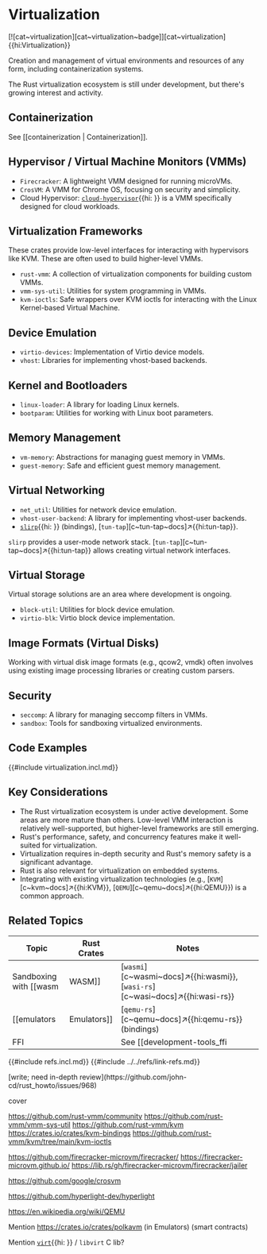 # Virtualization

[![cat~virtualization][cat~virtualization~badge]][cat~virtualization]{{hi:Virtualization}}

Creation and management of virtual environments and resources of any form, including containerization systems.

The Rust virtualization ecosystem is still under development, but there's growing interest and activity.

## Containerization

See [[containerization | Containerization]].

## Hypervisor / Virtual Machine Monitors (VMMs)

- `Firecracker`: A lightweight VMM designed for running microVMs.
- `CrosVM`: A VMM for Chrome OS, focusing on security and simplicity.
- Cloud Hypervisor: [`cloud-hypervisor`]( ){{hi: }} is a VMM specifically designed for cloud workloads.

## Virtualization Frameworks

These crates provide low-level interfaces for interacting with hypervisors like KVM. These are often used to build higher-level VMMs.

- `rust-vmm`: A collection of virtualization components for building custom VMMs.
- `vmm-sys-util`: Utilities for system programming in VMMs.
- `kvm-ioctls`: Safe wrappers over KVM ioctls for interacting with the Linux Kernel-based Virtual Machine.

## Device Emulation

- `virtio-devices`: Implementation of Virtio device models.
- `vhost`: Libraries for implementing vhost-based backends.

## Kernel and Bootloaders

- `linux-loader`: A library for loading Linux kernels.
- `bootparam`: Utilities for working with Linux boot parameters.

## Memory Management

- `vm-memory`: Abstractions for managing guest memory in VMMs.
- `guest-memory`: Safe and efficient guest memory management.

## Virtual Networking

- `net_util`: Utilities for network device emulation.
- `vhost-user-backend`: A library for implementing vhost-user backends.
- [`slirp`]( ){{hi: }} (bindings), [`tun-tap`][c~tun-tap~docs]↗{{hi:tun-tap}}.

`slirp` provides a user-mode network stack. [`tun-tap`][c~tun-tap~docs]↗{{hi:tun-tap}} allows creating virtual network interfaces.

## Virtual Storage

Virtual storage solutions are an area where development is ongoing.

- `block-util`: Utilities for block device emulation.
- `virtio-blk`: Virtio block device implementation.

## Image Formats (Virtual Disks)

Working with virtual disk image formats (e.g., qcow2, vmdk) often involves using existing image processing libraries or creating custom parsers.

## Security

- `seccomp`: A library for managing seccomp filters in VMMs.
- `sandbox`: Tools for sandboxing virtualized environments.

## Code Examples

{{#include virtualization.incl.md}}

## Key Considerations

- The Rust virtualization ecosystem is under active development. Some areas are more mature than others. Low-level VMM interaction is relatively well-supported, but higher-level frameworks are still emerging.
- Rust's performance, safety, and concurrency features make it well-suited for virtualization.
- Virtualization requires in-depth security and Rust's memory safety is a significant advantage.
- Rust is also relevant for virtualization on embedded systems.
- Integrating with existing virtualization technologies (e.g., [`KVM`][c~kvm~docs]↗{{hi:KVM}}, [`QEMU`][c~qemu~docs]↗{{hi:QEMU}}) is a common approach.

## Related Topics

| Topic | Rust Crates | Notes |
|---|---|---|
| Sandboxing with [[wasm | WASM]] | [`wasmi`][c~wasmi~docs]↗{{hi:wasmi}}, [`wasi-rs`][c~wasi~docs]↗{{hi:wasi-rs}} | [`wasmi`][c~wasmi~docs]↗{{hi:wasmi}} is a WebAssembly interpreter, useful for sandboxing untrusted code. [`wasi-rs`][c~wasi~docs]↗{{hi:wasi-rs}} provides bindings for the WebAssembly System Interface (WASI). |
| [[emulators | Emulators]] | [`qemu-rs`][c~qemu~docs]↗{{hi:qemu-rs}} (bindings) | [`qemu-rs`][c~qemu~docs]↗{{hi:qemu-rs}} provides bindings to QEMU, a powerful emulator that can be used for virtualization. |
| FFI | | See [[development-tools_ffi | Development Tools: FFI]], [[external-ffi-bindings | External FFI Bindings]]. |

{{#include refs.incl.md}}
{{#include ../../refs/link-refs.md}}

<div class="hidden">
[write; need in-depth review](https://github.com/john-cd/rust_howto/issues/968)

cover

https://github.com/rust-vmm/community
https://github.com/rust-vmm/vmm-sys-util
https://github.com/rust-vmm/kvm
https://crates.io/crates/kvm-bindings
https://github.com/rust-vmm/kvm/tree/main/kvm-ioctls

https://github.com/firecracker-microvm/firecracker/
https://firecracker-microvm.github.io/
https://lib.rs/gh/firecracker-microvm/firecracker/jailer

https://github.com/google/crosvm

https://github.com/hyperlight-dev/hyperlight

https://en.wikipedia.org/wiki/QEMU

Mention https://crates.io/crates/polkavm (in Emulators) (smart contracts)

Mention [`virt`]( ){{hi: }} / `libvirt` C lib?
</div>
